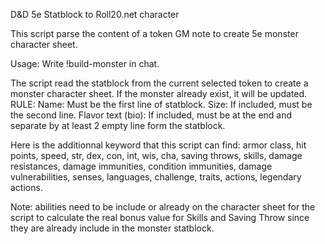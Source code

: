 D&D 5e Statblock to Roll20.net character

This script parse the content of a token GM note to create 5e monster character sheet.

Usage: Write !build-monster in chat.

The script read the statblock from the current selected token to create a monster character sheet. If the monster already exist, it will be updated.
RULE:
Name: Must be the first line of statblock.
Size: If included, must be the second line.
Flavor text (bio): If included, must be at the end and separate by at least 2 empty line form the statblock.

Here is the additionnal keyword that this script can find:
armor class, hit points, speed, str, dex, con, int, wis, cha, saving throws, skills, damage resistances, damage immunities, condition immunities, damage vulnerabilities, senses, languages, challenge, traits, actions, legendary actions.

Note: abilities need to be include or already on the character sheet for the script to calculate the real bonus value for Skills and Saving Throw since they are already include in the monster statblock.
